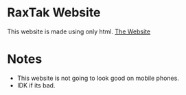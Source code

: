 # RaxTak Website
This website is made using only html. <a href="http://raxtak.netlify.app" target="_blank">The Website</a>
# Notes
<ul>
<li>This website is not going to look good on mobile phones.</li>
<li>IDK if its bad.</li>
</ul>
